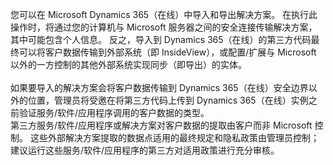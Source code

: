 您可以在 Microsoft Dynamics 365（在线）中导入和导出解决方案。 在执行此操作时，将通过您的计算机与 Microsoft 服务器之间的安全连接传输解决方案，其中可能包含个人信息。 反之，导入到 Dynamics 365（在线）的第三方代码最终可以将客户数据传输到外部系统（即 InsideView），或配置/扩展与 Microsoft 以外的一方控制的其他外部系统实现同步（即导出）的实体。</BR>  
如果要导入的解决方案会将客户数据传输到 Dynamics 365（在线）安全边界以外的位置，管理员将受邀在将第三方代码上传到 Dynamics 365（在线）实例之前验证服务/软件/应用程序调用的客户数据的类型。  </BR>
 第三方服务/软件/应用程序或解决方案对客户数据的提取由客户而非 Microsoft 控制。 这些外部解决方案提取的数据点适用的最终规定和隐私政策由管理员控制；建议运行这些服务/软件/应用程序的第三方对适用政策进行充分审核。